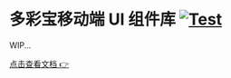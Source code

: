 # 多彩宝移动端 UI 组件库 [![Test](https://github.com/dcb-fe/dcb-ui/actions/workflows/test.yml/badge.svg)](https://github.com/dcb-fe/dcb-ui/actions/workflows/test.yml)

WIP...

[点击查看文档 👉](https://dcb-fe.github.io/dcb-ui/v0/guide/index.html)
